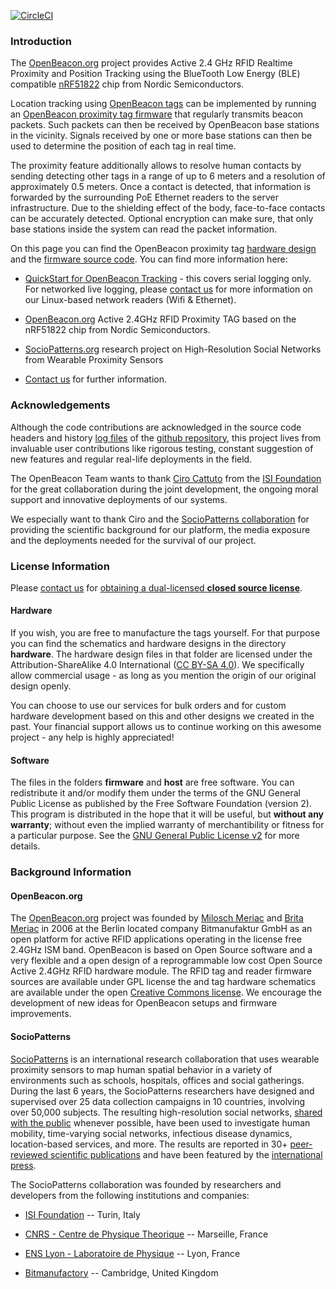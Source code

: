 [![CircleCI](https://circleci.com/gh/meriac/openbeacon-ng.svg?style=svg)](https://circleci.com/gh/meriac/openbeacon-ng)

### Introduction

The [OpenBeacon.org](https://www.openbeacon.org/) project provides Active 2.4 GHz RFID Realtime Proximity and Position Tracking using the BlueTooth Low Energy (BLE) compatible [nRF51822](https://www.nordicsemi.com/eng/Products/Bluetooth-Smart-Bluetooth-low-energy/nRF51822) chip from Nordic Semiconductors.

Location tracking using [OpenBeacon tags](https://www.openbeacon.org/device.html) can be implemented by running an [OpenBeacon proximity tag firmware](https://github.com/meriac/openbeacon-ng/tree/master/firmware/nRF51/tag-proximity) that regularly transmits beacon packets. Such packets can then be received by OpenBeacon base stations in the vicinity. Signals received by one or more base stations can then be used to determine the position of each tag in real time.

The proximity feature additionally allows to resolve human contacts by sending detecting other tags in a range of up to 6 meters and a resolution of approximately 0.5 meters. Once a contact is detected, that information is forwarded by the surrounding PoE Ethernet readers to the server infrastructure. Due to the shielding effect of the body, face-to-face contacts can be accurately detected. Optional encryption can make sure, that only base stations inside the system can read the packet information.

On this page you can find the OpenBeacon proximity tag [hardware design](https://github.com/meriac/openbeacon-ng/tree/master/hardware) and the [firmware source code](https://github.com/meriac/openbeacon-ng). You can find more information here:

- [QuickStart for OpenBeacon Tracking](quickstart.md) - this covers serial logging only. For networked live logging, please [contact us](mailto:info@bitmanufactory.com) for more information on our Linux-based network readers (Wifi & Ethernet).

- [OpenBeacon.org](https://www.openbeacon.org/device.html) Active 2.4GHz RFID Proximity TAG based on the nRF51822 chip from Nordic Semiconductors.

- [SocioPatterns.org](http://www.sociopatterns.org) research project on High-Resolution Social Networks from Wearable Proximity Sensors

- [Contact us](mailto:info@bitmanufactory.com) for further information.


### Acknowledgements

Although the code contributions are acknowledged in the source code headers and history [log files](https://github.com/meriac/openbeacon-ng/commits/master) of the [github repository](https://github.com/meriac/openbeacon-ng), this project lives from invaluable user contributions like rigorous testing, constant suggestion of new features and regular real-life deployments in the field.

The OpenBeacon Team wants to thank [Ciro Cattuto](http://www.cirocattuto.info/) from the [ISI Foundation](http://www.isi.it/) for the great collaboration during the joint development, the ongoing moral support and innovative deployments of our systems.

We especially want to thank Ciro and the [SocioPatterns collaboration](http://www.sociopatterns.org) for providing the scientific background for our platform, the media exposure and the deployments needed for the survival of our project.


### License Information

Please [contact us](mailto:license@bitmanufactory.com) for [obtaining a dual-licensed **closed source license**](mailto:license@bitmanufactory.com?subject=Alternative%20License).

#### Hardware

If you wish, you are free to manufacture the tags yourself. For that purpose you can find the schematics and hardware designs in the directory **hardware**.  The hardware design files in that folder are licensed under the Attribution-ShareAlike 4.0 International ([CC BY-SA 4.0](http://creativecommons.org/licenses/by-sa/4.0/)). We specifically allow commercial usage - as long as you mention the origin of our original design openly.

You can choose to use our services for bulk orders and for custom hardware development based on this and other designs we created in the past. Your financial support allows us to continue working on this awesome project - any help is highly appreciated!

#### Software

The files in the folders **firmware** and **host** are free software. You can redistribute it and/or modify them under the terms of the GNU General Public License as published by the Free Software Foundation (version 2). This program is distributed in the hope that it will be useful, but **without any warranty**; without even the implied warranty of merchantibility or fitness for a particular purpose. See the [GNU General Public License v2](http://www.gnu.org/licenses/gpl-2.0.html) for more details.


### Background Information

#### OpenBeacon.org

The [OpenBeacon.org](https://www.openbeacon.org) project was founded by [Milosch Meriac](https://www.meriac.com) and [Brita Meriac](mailto:brita@bitmanufaktory.com) in 2006 at the Berlin located company Bitmanufaktur GmbH as an open platform for active RFID applications operating in the license free 2.4GHz ISM band. OpenBeacon is based on Open Source software and a very flexible and a open design of a reprogrammable low cost Open Source Active 2.4GHz RFID hardware module. The RFID tag and reader firmware sources are available under GPL license the and tag hardware schematics are available under the open [Creative Commons license](https://creativecommons.org/). We encourage the development of new ideas for OpenBeacon setups and firmware improvements.

#### SocioPatterns

[SocioPatterns](http://www.sociopatterns.org) is an international research collaboration that uses wearable proximity sensors to map human spatial behavior in a variety of environments such as schools, hospitals, offices and social gatherings. During the last 6 years, the SocioPatterns researchers have designed and supervised over 25 data collection campaigns in 10 countries, involving over 50,000 subjects. The resulting high-resolution social networks, [shared with the public](http://www.sociopatterns.org/datasets/) whenever possible, have been used to investigate human mobility, time-varying social networks, infectious disease dynamics, location-based services, and more. The results are reported in 30+ [peer-reviewed scientific publications](http://www.sociopatterns.org/publications/) and have been featured by the [international press](http://www.sociopatterns.org/press/).

The SocioPatterns collaboration was founded by researchers and developers from the following institutions and companies:

- [ISI Foundation](http://www.isi.it/) -- Turin, Italy

- [CNRS - Centre de Physique Theorique](http://www.cpt.univ-mrs.fr) -- Marseille, France

- [ENS Lyon - Laboratoire de Physique](http://www.ens-lyon.fr/PHYSIQUE/) -- Lyon, France

- [Bitmanufactory](https://www.bitmanufactory.com/about/) -- Cambridge, United Kingdom
